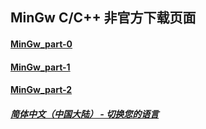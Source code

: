 ## MinGw C/C++ 非官方下载页面

#### [MinGw_part-0](https://mixiaozai.lanzouq.com/iLOmy2dj19wh)
#### [MinGw_part-1](https://mixiaozai.lanzouq.com/iFaJT2dj1ade)
#### [MinGw_part-2](https://mixiaozai.lanzouq.com/itpBO2dj1b0h)

##### [简体中文（中国大陆） - 切换您的语言](https://libps.github.io/index.md)